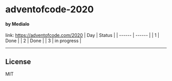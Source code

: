 # adventofcode-2020
#### by Medialo

link: https://adventofcode.com/2020
| Day | Status |
| ------ | ------ |
| 1 | Done |
| 2 | Done |
| 3 | in progress |

----
License
----
MIT
